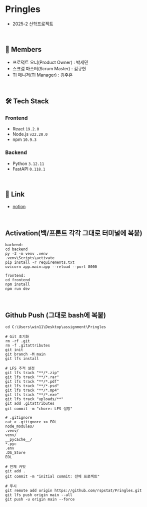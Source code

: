 # Pringles
- 2025-2 산학프로젝트

<br/>

## 👤 Members
- 프로덕트 오너(Product Owner) : 박세민
- 스크럼 마스터(Scrum Master) : 김규현
- TI 매니저(TI Manager) : 김주훈

<br/>

## 🛠️ Tech Stack

### Frontend
- React `19.2.0`
- Node.js `v22.20.0`
- npm `10.9.3`

### Backend
- Python `3.12.11`
- FastAPI `0.118.1`

<br/>

## 🔗 Link
- [notion](https://www.notion.so/Technical-Definition-Analysis-27183d64f09980dba4ccfc1c0c1e9a1a?source=copy_link)

<br/>

## Activation(백/프론트 각각 그대로 터미널에 복붙)
```
backend:
cd backend
py -3 -m venv .venv
.venv\Scripts\activate
pip install -r requirements.txt
uvicorn app.main:app --reload --port 8000

frontend:
cd frontend
npm install
npm run dev
```

<br/>

## Github Push (그대로 bash에 복붙)
```
cd C:\Users\win11\Desktop\assignment\Pringles

# Git 초기화
rm -rf .git
rm -f .gitattributes
git init
git branch -M main
git lfs install

# LFS 추적 설정
git lfs track "**/*.zip"
git lfs track "**/*.rar"
git lfs track "**/*.pdf"
git lfs track "**/*.psd"
git lfs track "**/*.mp4"
git lfs track "**/*.exe"
git lfs track "uploads/**"
git add .gitattributes
git commit -m "chore: LFS 설정"

# .gitignore
cat > .gitignore << EOL
node_modules/
.venv/
venv/
__pycache__/
*.pyc
.env
.DS_Store
EOL

# 전체 커밋
git add .
git commit -m "initial commit: 전체 프로젝트"

# 푸시
git remote add origin https://github.com/rspstat/Pringles.git
git lfs push origin main --all
git push -u origin main --force
```
